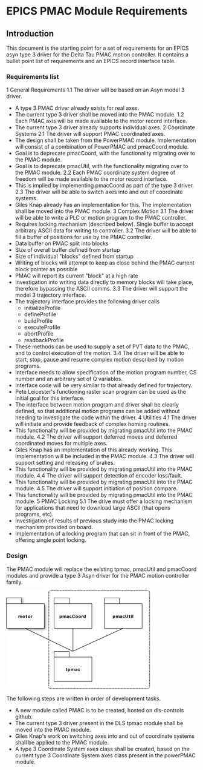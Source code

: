 EPICS PMAC Module Requirements
==============================

Introduction
------------

This document is the starting point for a set of requirements 
for an EPICS asyn type 3 driver for the Delta Tau PMAC motion
controller.  It contains a bullet point list of requirements and 
an EPICS record interface table.

### Requirements list

1 General Requirements
1.1 The driver will be based on an Asyn model 3 driver.
   - A type 3 PMAC driver already exists for real axes.
   - The current type 3 driver shall be moved into the PMAC module.
1.2 Each PMAC axis will be made available to the motor record interface.
   - The current type 3 driver already supports individual axes.
2 Coordinate Systems
2.1 The driver will support PMAC coordinated axes.
   - The design shall be taken from the PowerPMAC module.  Implementation will consist of a combination of PowerPMAC and pmacCoord module.
   - Goal is to deprecate pmacCoord, with the functionality migrating over to the PMAC module.
   - Goal is to deprecate pmacUtil, with the functionality migrating over to the PMAC module.
2.2 Each PMAC coordinate system degree of freedom will be made available to the motor record interface.
   - This is implied by implementing pmacCoord as part of the type 3 driver.
2.3 The driver will be able to switch axes into and out of coordinate systems.
   - Giles Knap already has an implementation for this.  The implementation shall be moved into the PMAC module.
3 Complex Motion
3.1 The driver will be able to write a PLC or motion program to the PMAC controller.
   - Requires locking mechanism (described below).  Single buffer to accept arbitrary ASCII data for writing to controller.
3.2 The driver will be able to fill a buffer of positions for use by the PMAC controller.
   - Data buffer on PMAC split into blocks
   - Size of overall buffer defined from startup
   - Size of individual "blocks" defined from startup
   - Writing of blocks will attempt to keep as close behind the PMAC current block pointer as possible
   - PMAC will report its current "block" at a high rate
   - Investigation into writing data directly to memory blocks will take place, therefore bypassing the ASCII comms.
3.3 The driver will support the model 3 trajectory interface.
   - The trajectory interface provides the following driver calls
     - initializeProfile
     - defineProfile
     - buildProfile
     - executeProfile
     - abortProfile
     - readbackProfile
   - These methods can be used to supply a set of PVT data to the PMAC, and to control execution of the motion.
3.4 The driver will be able to start, stop, pause and resume complex motion described by motion programs.
   - Interface needs to allow specification of the motion program number, CS number and an arbitrary set of Q variables.
   - Interface code will be very similar to that already defined for trajectory.
   - Pete Leicester's functioning raster scan program can be used as the initial goal for this interface.
   - The interface between motion program and driver shall be clearly defined, so that additional motion programs can be
    added without needing to investigate the code within the driver.
4 Utilities
4.1 The driver will initiate and provide feedback of complex homing routines.
   - This functionality will be provided by migrating pmacUtil into the PMAC module.
4.2 The driver will support deferred moves and deferred coordinated moves for multiple axes.
   - Giles Knap has an implementation of this already working.  This implementation will be included in the PMAC module.
4.3 The driver will support setting and releasing of brakes.
   - This functionality will be provided by migrating pmacUtil into the PMAC module.
4.4 The driver will support detection of encoder loss/fault.
   - This functionality will be provided by migrating pmacUtil into the PMAC module.
4.5 The driver will support initiation of position compare.
   - This functionality will be provided by migrating pmacUtil into the PMAC module.
5 PMAC Locking
5.1 The drive must offer a locking mechanism for applications that need to download large ASCII (that opens programs, etc).
   - Investigation of results of previous study into the PMAC locking mechanism provided on board.
   - Implementation of a locking program that can sit in front of the PMAC, offering single point locking.
    
### Design

The PMAC module will replace the existing tpmac, pmacUtil and pmacCoord modules and provide a type 3 Asyn driver for the PMAC motion controller family.

![PMAC module high level](https://github.com/dls-controls/epics-mwg-discussions/blob/master/documents/PMAC/PMAC_current.png "PMAC module replaces tpmac, pmacUtil and pmacCoord")

The following steps are written in order of development tasks.

* A new module called PMAC is to be created, hosted on dls-controls github.
* The current type 3 driver present in the DLS tpmac module shall be moved into the PMAC module.
* Giles Knap's work on switching axes into and out of coordinate systems shall be applied to the PMAC module.
* A type 3 Coordinate System axes class shall be created, based on the current type 3 Coordinate System axes class present in the powerPMAC module.


